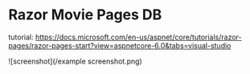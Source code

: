 # Razor Movie Pages DB

tutorial: https://docs.microsoft.com/en-us/aspnet/core/tutorials/razor-pages/razor-pages-start?view=aspnetcore-6.0&tabs=visual-studio

![screenshot](/example screenshot.png)
